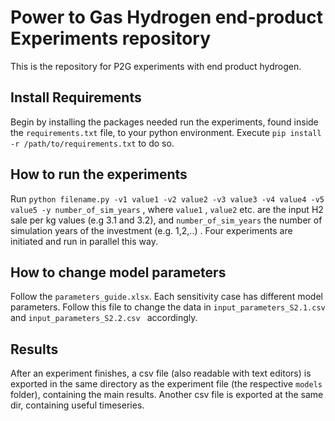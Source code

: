 # Power to Gas Hydrogen end-product Experiments repository
This is the repository for P2G experiments with end product hydrogen.
## Install Requirements
Begin by installing the packages needed run the experiments, found inside the ```requirements.txt``` file, to your python environment. Execute  ```pip install -r /path/to/requirements.txt``` to do so.

## How to run the experiments
Run ```python filename.py -v1 value1 -v2 value2 -v3 value3 -v4 value4 -v5 value5 -y number_of_sim_years``` ,  where ```value1``` , ```value2``` etc. are the input H2 sale per kg values (e.g 3.1 and 3.2), and ```number_of_sim_years``` the number of simulation years of the investment (e.g. 1,2,..) . Four experiments are initiated and run in parallel this way.

## How to change model parameters
Follow the ```parameters_guide.xlsx```. Each sensitivity case has different model parameters. Follow this file to change the data in ```input_parameters_S2.1.csv ``` and  ```input_parameters_S2.2.csv ``` accordingly.

## Results
After an experiment finishes, a csv file (also readable with text editors) is exported in the same directory as the experiment file (the respective ```models``` folder), containing the main results. Another csv file is exported at the same dir, containing useful timeseries.
